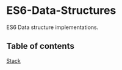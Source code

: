 # ES6-Data-Structures
ES6 Data structure implementations.

## Table of contents
[Stack](./stack/stack.js)
